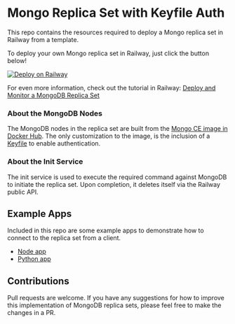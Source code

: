 # Mongo Replica Set with Keyfile Auth

This repo contains the resources required to deploy a Mongo replica set in Railway from a template.

To deploy your own Mongo replica set in Railway, just click the button below!

[![Deploy on Railway](https://railway.com/button.svg)](https://railway.com/template/ha-mongo)

For even more information, check out the tutorial in Railway:  [Deploy and Monitor a MongoDB Replica Set](https://docs.railway.com/tutorials/deploy-and-monitor-mongo)

### About the MongoDB Nodes
The MongoDB nodes in the replica set are built from the [Mongo CE image in Docker Hub](https://hub.docker.com/_/mongo).  The only customization to the image, is the inclusion of a [Keyfile](https://www.mongodb.com/docs/manual/tutorial/deploy-replica-set-with-keyfile-access-control/) to enable authentication.

### About the Init Service
The init service is used to execute the required command against MongoDB to initiate the replica set.  Upon completion, it deletes itself via the Railway public API.

## Example Apps

Included in this repo are some example apps to demonstrate how to connect to the replica set from a client.
- [Node app](/exampleApps/node/)
- [Python app](/exampleApps/python/)

## Contributions

Pull requests are welcome.  If you have any suggestions for how to improve this implementation of MongoDB replica sets, please feel free to make the changes in a PR.
